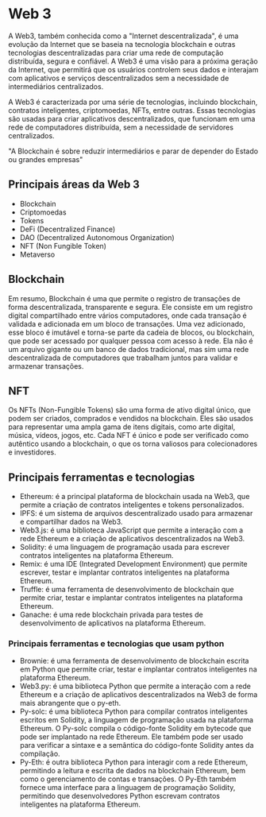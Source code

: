 # Web 3

A Web3, também conhecida como a "Internet descentralizada", é uma evolução da Internet que se baseia na tecnologia blockchain e outras tecnologias descentralizadas para criar uma rede de computação distribuída, segura e confiável. A Web3 é uma visão para a próxima geração da Internet, que permitirá que os usuários controlem seus dados e interajam com aplicativos e serviços descentralizados sem a necessidade de intermediários centralizados.

A Web3 é caracterizada por uma série de tecnologias, incluindo blockchain, contratos inteligentes, criptomoedas, NFTs, entre outras. Essas tecnologias são usadas para criar aplicativos descentralizados, que funcionam em uma rede de computadores distribuída, sem a necessidade de servidores centralizados.

"A Blockchain é sobre reduzir intermediários e parar de depender do Estado ou grandes empresas"

## Principais áreas da Web 3

- Blockchain
- Criptomoedas
- Tokens
- DeFi (Decentralized Finance)
- DAO (Decentralized Autonomous Organization)
- NFT (Non Fungible Token)
- Metaverso

## Blockchain

Em resumo, Blockchain é uma que permite o registro de transações de forma descentralizada, transparente e segura. Ele consiste em um registro digital compartilhado entre vários computadores, onde cada transação é validada e adicionada em um bloco de transações. Uma vez adicionado, esse bloco é imutável e torna-se parte da cadeia de blocos, ou blockchain, que pode ser acessado por qualquer pessoa com acesso à rede. Ela não é um arquivo gigante ou um banco de dados tradicional, mas sim uma rede descentralizada de computadores que trabalham juntos para validar e armazenar transações.

## NFT

Os NFTs (Non-Fungible Tokens) são uma forma de ativo digital único, que podem ser criados, comprados e vendidos na blockchain. Eles são usados para representar uma ampla gama de itens digitais, como arte digital, música, vídeos, jogos, etc. Cada NFT é único e pode ser verificado como autêntico usando a blockchain, o que os torna valiosos para colecionadores e investidores.

## Principais ferramentas e tecnologias

- Ethereum: é a principal plataforma de blockchain usada na Web3, que permite a criação de contratos inteligentes e tokens personalizados.
- IPFS: é um sistema de arquivos descentralizado usado para armazenar e compartilhar dados na Web3.
- Web3.js: é uma biblioteca JavaScript que permite a interação com a rede Ethereum e a criação de aplicativos descentralizados na Web3.
- Solidity: é uma linguagem de programação usada para escrever contratos inteligentes na plataforma Ethereum.
- Remix: é uma IDE (Integrated Development Environment) que permite escrever, testar e implantar contratos inteligentes na plataforma Ethereum.
- Truffle: é uma ferramenta de desenvolvimento de blockchain que permite criar, testar e implantar contratos inteligentes na plataforma Ethereum.
- Ganache: é uma rede blockchain privada para testes de desenvolvimento de aplicativos na plataforma Ethereum.

### Principais ferramentas e tecnologias que usam python

- Brownie: é uma ferramenta de desenvolvimento de blockchain escrita em Python que permite criar, testar e implantar contratos inteligentes na plataforma Ethereum.
- Web3.py: é uma biblioteca Python que permite a interação com a rede Ethereum e a criação de aplicativos descentralizados na Web3 de forma mais abrangente que o py-eth.
- Py-solc: é uma biblioteca Python para compilar contratos inteligentes escritos em Solidity, a linguagem de programação usada na plataforma Ethereum. O Py-solc compila o código-fonte Solidity em bytecode que pode ser implantado na rede Ethereum. Ele também pode ser usado para verificar a sintaxe e a semântica do código-fonte Solidity antes da compilação.
- Py-Eth:  é outra biblioteca Python para interagir com a rede Ethereum, permitindo a leitura e escrita de dados na blockchain Ethereum, bem como o gerenciamento de contas e transações. O Py-Eth também fornece uma interface para a linguagem de programação Solidity, permitindo que desenvolvedores Python escrevam contratos inteligentes na plataforma Ethereum.

